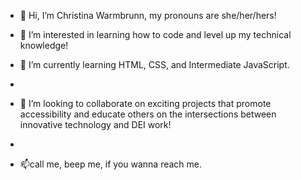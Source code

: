 - 👋 Hi, I’m Christina Warmbrunn, my pronouns are she/her/hers!

- 👀 I’m interested in learning how to code and level up my technical knowledge!

- 🌱 I’m currently learning HTML, CSS, and Intermediate JavaScript.
- 
- 💞️ I’m looking to collaborate on exciting projects that promote accessibility and educate others on the intersections between innovative technology and DEI work!
- 
- 📫call me, beep me, if you wanna reach me.

<!---
cwarmbrunn/cwarmbrunn is a ✨ special ✨ repository because its `README.md` (this file) appears on your GitHub profile.
You can click the Preview link to take a look at your changes.
--->
